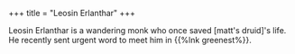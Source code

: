 +++
title = "Leosin Erlanthar"
+++

Leosin Erlanthar is a wandering monk who once saved [matt's druid]'s life.  He
recently sent urgent word to meet him in {{%lnk greenest%}}.

